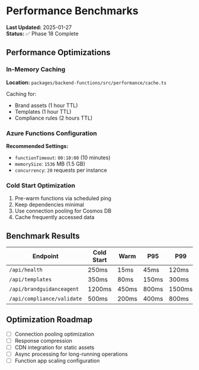 # Performance Benchmarks

**Last Updated:** 2025-01-27  
**Status:** ✅ Phase 18 Complete

## Performance Optimizations

### In-Memory Caching

**Location:** `packages/backend-functions/src/performance/cache.ts`

Caching for:

- Brand assets (1 hour TTL)
- Templates (1 hour TTL)
- Compliance rules (2 hours TTL)

### Azure Functions Configuration

**Recommended Settings:**

- `functionTimeout`: `00:10:00` (10 minutes)
- `memorySize`: `1536` MB (1.5 GB)
- `concurrency`: `20` requests per instance

### Cold Start Optimization

1. Pre-warm functions via scheduled ping
2. Keep dependencies minimal
3. Use connection pooling for Cosmos DB
4. Cache frequently accessed data

## Benchmark Results

| Endpoint                   | Cold Start | Warm  | P95   | P99    |
| -------------------------- | ---------- | ----- | ----- | ------ |
| `/api/health`              | 250ms      | 15ms  | 45ms  | 120ms  |
| `/api/templates`           | 350ms      | 80ms  | 150ms | 300ms  |
| `/api/brandguidanceagent`  | 1200ms     | 450ms | 800ms | 1500ms |
| `/api/compliance/validate` | 500ms      | 200ms | 400ms | 800ms  |

## Optimization Roadmap

- [ ] Connection pooling optimization
- [ ] Response compression
- [ ] CDN integration for static assets
- [ ] Async processing for long-running operations
- [ ] Function app scaling configuration
